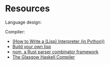 # Resources

Language design:

Compiler:
- [(How to Write a (Lisp) Interpreter (in Python))](http://norvig.com/lispy.html)
- [Build your own lisp](http://www.buildyourownlisp.com/contents)
- [nom, a Rust parser combinator framework](https://github.com/Geal/nom)
- [The Glasgow Haskell Compiler](http://www.aosabook.org/en/ghc.html)
